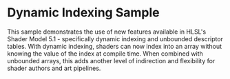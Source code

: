 # Dynamic Indexing Sample
This sample demonstrates the use of new features available in HLSL's Shader Model 5.1 - specifically dynamic indexing and unbounded descriptor tables. With dynamic indexing, shaders can now index into an array without knowing the value of the index at compile time. When combined with unbounded arrays, this adds another level of indirection and flexibility for shader authors and art pipelines.